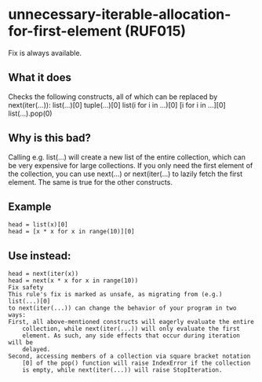 # unnecessary-iterable-allocation-for-first-element (RUF015)
Fix is always available.
## What it does
Checks the following constructs, all of which can be replaced by
next(iter(...)):
list(...)[0]
tuple(...)[0]
list(i for i in ...)[0]
[i for i in ...][0]
list(...).pop(0)
## Why is this bad?
Calling e.g. list(...) will create a new list of the entire collection,
which can be very expensive for large collections. If you only need the
first element of the collection, you can use next(...) or
next(iter(...) to lazily fetch the first element. The same is true for
the other constructs.
## Example
```
head = list(x)[0]
head = [x * x for x in range(10)][0]
```
## Use instead:
```
head = next(iter(x))
head = next(x * x for x in range(10))
Fix safety
This rule's fix is marked as unsafe, as migrating from (e.g.) list(...)[0]
to next(iter(...)) can change the behavior of your program in two ways:
First, all above-mentioned constructs will eagerly evaluate the entire
    collection, while next(iter(...)) will only evaluate the first
    element. As such, any side effects that occur during iteration will be
    delayed.
Second, accessing members of a collection via square bracket notation
    [0] of the pop() function will raise IndexError if the collection
    is empty, while next(iter(...)) will raise StopIteration.
```